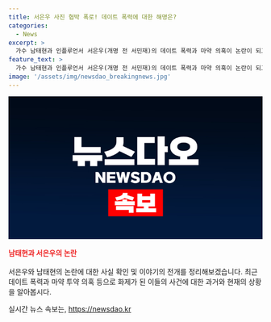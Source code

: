 ```yaml
---
title: 서은우 사진 협박 폭로! 데이트 폭력에 대한 해명은?
categories:
  - News
excerpt: >
  가수 남태현과 인플루언서 서은우(개명 전 서민재)의 데이트 폭력과 마약 의혹이 논란이 되고 있다. 남태현은 서은우의 폭로에 대해 유감을 표하며 일방적인 폭력은 없었다고 주장했고, 서은우는 데이트 폭력과 마약 투약을 폭로했다. 마약 투약 혐의로 재판을 받은 결과, 남태현과 서은우는 징역을 선고받았고 재판부는 미디어 인플루언서로서 사회에 부정적 영향을 끼칠 수 있다는 점을 강조했다. 두 사람 사이의 논란은 여전히 계속되고 있으며, 해당 사안에 대한 자세한 내용은 계속해서 업데이트될 예정이다.
feature_text: >
  가수 남태현과 인플루언서 서은우(개명 전 서민재)의 데이트 폭력과 마약 의혹이 논란이 되고 있다. 남태현은 서은우의 폭로에 대해 유감을 표하며 일방적인 폭력은 없었다고 주장했고, 서은우는 데이트 폭력과 마약 투약을 폭로했다. 마약 투약 혐의로 재판을 받은 결과, 남태현과 서은우는 징역을 선고받았고 재판부는 미디어 인플루언서로서 사회에 부정적 영향을 끼칠 수 있다는 점을 강조했다. 두 사람 사이의 논란은 여전히 계속되고 있으며, 해당 사안에 대한 자세한 내용은 계속해서 업데이트될 예정이다.
image: '/assets/img/newsdao_breakingnews.jpg'
---
```


<p><img src="/assets/img/newsdao_breakingnews.jpg" alt="cryptoinkorea 속보" /></p>

<p><b><span style="color: #ee2323;">남태현과 서은우의 논란</span></b>
<br><br>
서은우와 남태현의 논란에 대한 사실 확인 및 이야기의 전개를 정리해보겠습니다. 최근 데이트 폭력과 마약 투약 의혹 등으로 화제가 된 이들의 사건에 대한 과거와 현재의 상황을 알아봅시다.</p>
실시간 뉴스 속보는, <a href="https://newsdao.kr" rel="dofollow">https://newsdao.kr</a>



